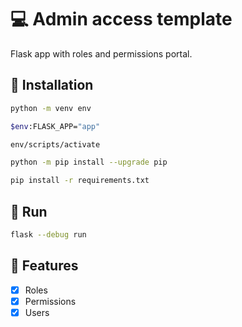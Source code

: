 # :computer: Admin access template

Flask app with roles and permissions portal.

## :floppy_disk: Installation

```bash
python -m venv env
```

```bash
$env:FLASK_APP="app"
```

```bash
env/scripts/activate
```

```bash
python -m pip install --upgrade pip
```

```bash
pip install -r requirements.txt
```

## :runner: Run

```bash
flask --debug run
```

## :pushpin: Features

- [x] Roles
- [x] Permissions
- [x] Users
